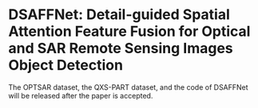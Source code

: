 # DSAFFNet: Detail-guided Spatial Attention Feature Fusion for Optical and SAR Remote Sensing Images Object Detection
The OPTSAR dataset, the QXS-PART dataset, and the code of DSAFFNet will be released after the paper is accepted.

